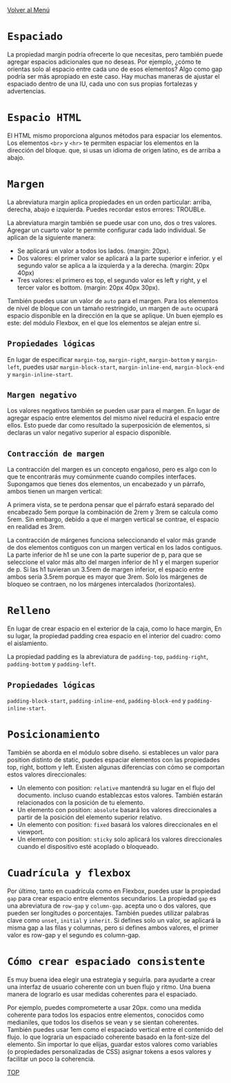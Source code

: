 [Volver al Menú](../root.md)

# `Espaciado`

La propiedad margin podría ofrecerte lo que necesitas, pero también puede agregar espacios adicionales que no deseas. Por ejemplo, ¿cómo te orientas solo al espacio entre cada uno de esos elementos? Algo como gap podría ser más apropiado en este caso. Hay muchas maneras de ajustar el espaciado dentro de una IU, cada uno con sus propias fortalezas y advertencias.

# `Espacio HTML`

El HTML mismo proporciona algunos métodos para espaciar los elementos. Los elementos `<br>` y `<hr>` te permiten espaciar los elementos en la dirección del bloque. que, si usas un idioma de origen latino, es de arriba a abajo.

# `Margen`

La abreviatura margin aplica propiedades en un orden particular: arriba, derecha, abajo e izquierda. Puedes recordar estos errores: TROUBLe.

La abreviatura margin también se puede usar con uno, dos o tres valores. Agregar un cuarto valor te permite configurar cada lado individual. Se aplican de la siguiente manera:

- Se aplicará un valor a todos los lados. (margin: 20px).
- Dos valores: el primer valor se aplicará a la parte superior e inferior. y el segundo valor se aplica a la izquierda y a la derecha. (margin: 20px 40px)
- Tres valores: el primero es top, el segundo valor es left y right, y el tercer valor es bottom. (margin: 20px 40px 30px).

También puedes usar un valor de `auto` para el margen. Para los elementos de nivel de bloque con un tamaño restringido, un margen de `auto` ocupará espacio disponible en la dirección en la que se aplique. Un buen ejemplo es este: del módulo Flexbox, en el que los elementos se alejan entre sí.

## `Propiedades lógicas`

En lugar de especificar `margin-top`, `margin-right`, `margin-bottom` y `margin-left`, puedes usar `margin-block-start`, `margin-inline-end`, `margin-block-end` y `margin-inline-start`.

## `Margen negativo`

Los valores negativos también se pueden usar para el margen. En lugar de agregar espacio entre elementos del mismo nivel reducirá el espacio entre ellos. Esto puede dar como resultado la superposición de elementos, si declaras un valor negativo superior al espacio disponible.

## `Contracción de margen`

La contracción del margen es un concepto engañoso, pero es algo con lo que te encontrarás muy comúnmente cuando compiles interfaces. Supongamos que tienes dos elementos, un encabezado y un párrafo, ambos tienen un margen vertical:

A primera vista, se te perdona pensar que el párrafo estará separado del encabezado 5em porque la combinación de 2rem y 3rem se calcula como 5rem. Sin embargo, debido a que el margen vertical se contrae, el espacio en realidad es 3rem.

La contracción de márgenes funciona seleccionando el valor más grande de dos elementos contiguos con un margen vertical en los lados contiguos. La parte inferior de h1 se une con la parte superior de p, para que se seleccione el valor más alto del margen inferior de h1 y el margen superior de p. Si las h1 tuvieran un 3.5rem de margen inferior, el espacio entre ambos sería 3.5rem porque es mayor que 3rem. Solo los márgenes de bloqueo se contraen, no los márgenes intercalados (horizontales).

# `Relleno`

En lugar de crear espacio en el exterior de la caja, como lo hace margin, En su lugar, la propiedad padding crea espacio en el interior del cuadro: como el aislamiento.

La propiedad padding es la abreviatura de `padding-top`, `padding-right`, `padding-bottom` y `padding-left`.

## `Propiedades lógicas`

`padding-block-start`, `padding-inline-end`, `padding-block-end` y `padding-inline-start`.

# `Posicionamiento`

También se aborda en el módulo sobre diseño. si estableces un valor para position distinto de static, puedes espaciar elementos con las propiedades top, right, bottom y left. Existen algunas diferencias con cómo se comportan estos valores direccionales:

- Un elemento con position: `relative` mantendrá su lugar en el flujo del documento. incluso cuando establezcas estos valores. También estarán relacionados con la posición de tu elemento.
- Un elemento con position: `absolute` basará los valores direccionales a partir de la posición del elemento superior relativo.
- Un elemento con position: `fixed` basará los valores direccionales en el viewport.
- Un elemento con position: `sticky` solo aplicará los valores direccionales cuando el dispositivo esté acoplado o bloqueado.

# `Cuadrícula y flexbox`

Por último, tanto en cuadrícula como en Flexbox, puedes usar la propiedad `gap` para crear espacio entre elementos secundarios. La propiedad `gap` es una abreviatura de `row-gap` y `column-gap`. acepta uno o dos valores, que pueden ser longitudes o porcentajes. También puedes utilizar palabras clave como `unset`, `initial` y `inherit`. Si defines solo un valor, se aplicará la misma gap a las filas y columnas, pero si defines ambos valores, el primer valor es row-gap y el segundo es column-gap.

# `Cómo crear espaciado consistente`

Es muy buena idea elegir una estrategia y seguirla. para ayudarte a crear una interfaz de usuario coherente con un buen flujo y ritmo. Una buena manera de lograrlo es usar medidas coherentes para el espaciado.

Por ejemplo, puedes comprometerte a usar 20px. como una medida coherente para todos los espacios entre elementos, conocidos como medianiles, que todos los diseños se vean y se sientan coherentes. También puedes usar 1em como el espaciado vertical entre el contenido del flujo. lo que lograría un espaciado coherente basado en la font-size del elemento. Sin importar lo que elijas, guardar estos valores como variables (o propiedades personalizadas de CSS) asignar tokens a esos valores y facilitar un poco la coherencia.

[TOP](#espaciado)
